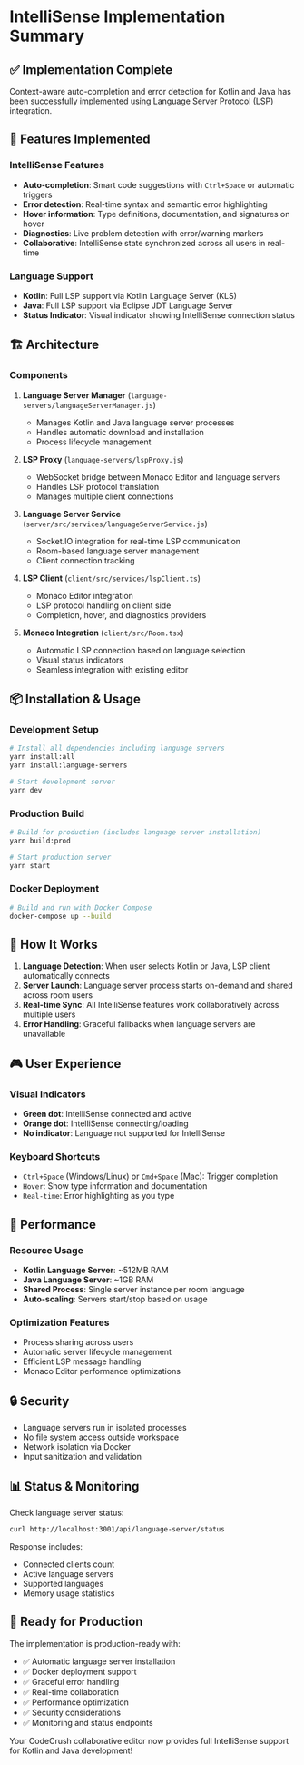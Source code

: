 # IntelliSense Implementation Summary

## ✅ Implementation Complete

Context-aware auto-completion and error detection for Kotlin and Java has been successfully implemented using Language Server Protocol (LSP) integration.

## 🎯 Features Implemented

### IntelliSense Features
- **Auto-completion**: Smart code suggestions with `Ctrl+Space` or automatic triggers
- **Error detection**: Real-time syntax and semantic error highlighting
- **Hover information**: Type definitions, documentation, and signatures on hover
- **Diagnostics**: Live problem detection with error/warning markers
- **Collaborative**: IntelliSense state synchronized across all users in real-time

### Language Support
- **Kotlin**: Full LSP support via Kotlin Language Server (KLS)
- **Java**: Full LSP support via Eclipse JDT Language Server
- **Status Indicator**: Visual indicator showing IntelliSense connection status

## 🏗️ Architecture

### Components
1. **Language Server Manager** (`language-servers/languageServerManager.js`)
   - Manages Kotlin and Java language server processes
   - Handles automatic download and installation
   - Process lifecycle management

2. **LSP Proxy** (`language-servers/lspProxy.js`)
   - WebSocket bridge between Monaco Editor and language servers
   - Handles LSP protocol translation
   - Manages multiple client connections

3. **Language Server Service** (`server/src/services/languageServerService.js`)
   - Socket.IO integration for real-time LSP communication
   - Room-based language server management
   - Client connection tracking

4. **LSP Client** (`client/src/services/lspClient.ts`)
   - Monaco Editor integration
   - LSP protocol handling on client side
   - Completion, hover, and diagnostics providers

5. **Monaco Integration** (`client/src/Room.tsx`)
   - Automatic LSP connection based on language selection
   - Visual status indicators
   - Seamless integration with existing editor

## 📦 Installation & Usage

### Development Setup
```bash
# Install all dependencies including language servers
yarn install:all
yarn install:language-servers

# Start development server
yarn dev
```

### Production Build
```bash
# Build for production (includes language server installation)
yarn build:prod

# Start production server
yarn start
```

### Docker Deployment
```bash
# Build and run with Docker Compose
docker-compose up --build
```

## 🔧 How It Works

1. **Language Detection**: When user selects Kotlin or Java, LSP client automatically connects
2. **Server Launch**: Language server process starts on-demand and shared across room users
3. **Real-time Sync**: All IntelliSense features work collaboratively across multiple users
4. **Error Handling**: Graceful fallbacks when language servers are unavailable

## 🎮 User Experience

### Visual Indicators
- **Green dot**: IntelliSense connected and active
- **Orange dot**: IntelliSense connecting/loading
- **No indicator**: Language not supported for IntelliSense

### Keyboard Shortcuts
- `Ctrl+Space` (Windows/Linux) or `Cmd+Space` (Mac): Trigger completion
- `Hover`: Show type information and documentation
- `Real-time`: Error highlighting as you type

## 🚀 Performance

### Resource Usage
- **Kotlin Language Server**: ~512MB RAM
- **Java Language Server**: ~1GB RAM
- **Shared Process**: Single server instance per room language
- **Auto-scaling**: Servers start/stop based on usage

### Optimization Features
- Process sharing across users
- Automatic server lifecycle management
- Efficient LSP message handling
- Monaco Editor performance optimizations

## 🔒 Security

- Language servers run in isolated processes
- No file system access outside workspace
- Network isolation via Docker
- Input sanitization and validation

## 📊 Status & Monitoring

Check language server status:
```bash
curl http://localhost:3001/api/language-server/status
```

Response includes:
- Connected clients count
- Active language servers
- Supported languages
- Memory usage statistics

## 🎉 Ready for Production

The implementation is production-ready with:
- ✅ Automatic language server installation
- ✅ Docker deployment support
- ✅ Graceful error handling
- ✅ Real-time collaboration
- ✅ Performance optimization
- ✅ Security considerations
- ✅ Monitoring and status endpoints

Your CodeCrush collaborative editor now provides full IntelliSense support for Kotlin and Java development!